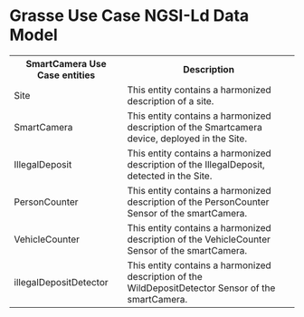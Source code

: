 # Grasse Use Case NGSI-Ld Data Model



<table>
  <tr>
    <th>SmartCamera Use Case entities</th>
    <th>Description</th>
  </tr>
  <tr>
    <td>Site</td>
    <td>This entity contains a harmonized description of a site.</td>
  </tr>
  <tr>
    <td>SmartCamera</td>
    <td>This entity contains a harmonized description of the Smartcamera device, deployed in the Site.</td>
  </tr>
  <tr>
    <td>IllegalDeposit</td>
    <td>This entity contains a harmonized description of the IllegalDeposit, detected in the Site.</td>
  </tr>
  <tr>
    <td>PersonCounter</td>
    <td>This entity contains a harmonized description of the PersonCounter Sensor of the smartCamera.</td>
  </tr>
  <tr>
    <td>VehicleCounter</td>
    <td>This entity contains a harmonized description of the VehicleCounter Sensor of the smartCamera.</td>
  </tr>
  <tr>
    <td>illegalDepositDetector</td>
    <td>This entity contains a harmonized description of the WildDepositDetector Sensor of the smartCamera.</td>
  </tr>
</table>


